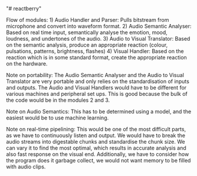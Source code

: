 "# reactberry" 

Flow of modules:
    1) Audio Handler and Parser: Pulls bitstream from microphone and convert into waveform format.
    2) Audio Semantic Analyser: Based on real time input, semantically analyse the emotion, mood, loudness, and undertones of the audio.
    3) Audio to Visual Translator: Based on the semantic analysis, produce an appropriate reaction (colour, pulsations, patterns, brightness, flashes)
    4) Visual Handler: Based on the reaction which is in some standard format, create the appropriate reaction on the hardware.

Note on portability:
The Audio Semantic Analyser and the Audio to Visual Translator are very portable and only relies on the standardisation of inputs and outputs. The Audio and Visual Handlers would have to be different for various machines and peripheral set ups. This is good because the bulk of the code would be in the modules 2 and 3. 

Note on Audio Semantics: 
This has to be determined using a model, and the easiest would be to use machine learning. 

Note on real-time pipelining:
This would be one of the most difficult parts, as we have to continuously listen and output. We would have to break the audio streams into digestable chunks and standardise the chunk size. We can vary it to find the most optimal, which results in accurate analysis and also fast response on the visual end. Additionally, we have to consider how the program does it garbage collect, we would not want memory to be filled with audio clips.